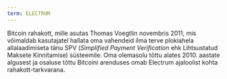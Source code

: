 ```yaml
---
term: ELECTRUM
---
```


Bitcoin rahakott, mille asutas Thomas Voegtlin novembris 2011, mis võimaldab kasutajatel hallata oma vahendeid ilma terve plokiahela allalaadimiseta tänu SPV (*Simplified Payment Verification* ehk Lihtsustatud Maksete Kinnitamise) süsteemile. Oma olemasolu tõttu alates 2010. aastate algusest ja osaluse tõttu Bitcoini arenduses omab Electrum ajaloolist kohta rahakott-tarkvarana.